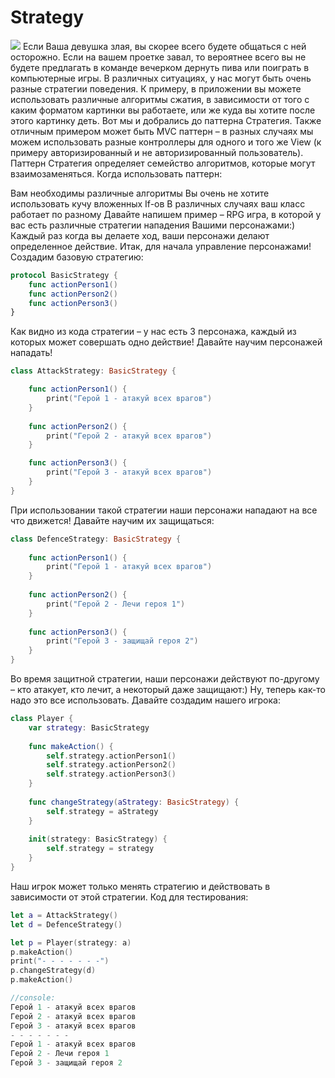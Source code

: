 # Strategy
<img src="https://github.com/dinozavr2005/ios-library/blob/main/%D0%A8%D0%B0%D0%B1%D0%BB%D0%BE%D0%BD%D1%8B%20%D0%BF%D1%80%D0%BE%D0%B3%D1%80%D0%B0%D0%BC%D0%BC%D0%B8%D1%80%D0%BE%D0%B2%D0%B0%D0%BD%D0%B8%D1%8F%20Swift/Strategy/strategy-design-temlate_proSwift_ru.png"/>
Если Ваша девушка злая, вы скорее всего будете общаться с ней осторожно. Если на вашем проетке завал, то вероятнее всего вы не будете предлагать в команде вечерком дернуть пива или поиграть в компьютерные игры. В различных ситуациях, у нас могут быть очень разные стратегии поведения. К примеру, в приложении вы можете использовать различные алгоритмы сжатия, в зависимости от того с каким форматом картинки вы работаете, или же куда вы хотите после этого картинку деть. Вот мы и добрались до паттерна Стратегия.
Также отличным примером может быть MVC паттерн – в разных случаях мы можем использовать разные контроллеры для одного и того же View (к примеру авторизированный и не авторизированный пользователь).
Паттерн Стратегия определяет семейство алгоритмов, которые могут взаимозаменяться.
Когда использовать паттерн:

Вам необходимы различные алгоритмы
Вы очень не хотите использовать кучу вложенных If-ов
В различных случаях ваш класс работает по разному
Давайте напишем пример – RPG игра, в которой у вас есть различные стратегии нападения Вашими персонажами:) Каждый раз когда вы делаете ход, ваши персонажи делают определенное действие. Итак, для начала управление персонажами!
Создадим базовую стратегию:

```swift
protocol BasicStrategy {
    func actionPerson1()
    func actionPerson2()
    func actionPerson3()
}
```
Как видно из кода стратегии – у нас есть 3 персонажа, каждый из которых может совершать одно действие! Давайте научим персонажей нападать!
```swift
class AttackStrategy: BasicStrategy {

    func actionPerson1() {
        print("Герой 1 - атакуй всех врагов")
    }
    
    func actionPerson2() {
        print("Герой 2 - атакуй всех врагов")
    }

    func actionPerson3() {
        print("Герой 3 - атакуй всех врагов")
    }
}
```
При использовании такой стратегии наши персонажи нападают на все что движется! Давайте научим их защищаться:
```swift
class DefenceStrategy: BasicStrategy {
    
    func actionPerson1() {
        print("Герой 1 - атакуй всех врагов")
    }
    
    func actionPerson2() {
        print("Герой 2 - Лечи героя 1")
    }
    
    func actionPerson3() {
        print("Герой 3 - защищай героя 2")
    }
}
```
Во время защитной стратегии, наши персонажи действуют по-другому – кто атакует, кто лечит, а некоторый даже защищают:) Ну, теперь как-то надо это все использовать. Давайте создадим нашего игрока:
```swift
class Player {
    var strategy: BasicStrategy
    
    func makeAction() {
        self.strategy.actionPerson1()
        self.strategy.actionPerson2()
        self.strategy.actionPerson3()
    }
    
    func changeStrategy(aStrategy: BasicStrategy) {
        self.strategy = aStrategy
    }
    
    init(strategy: BasicStrategy) {
        self.strategy = strategy
    }
}
```
Наш игрок может только менять стратегию и действовать в зависимости от этой стратегии. Код для тестирования:
```swift
let a = AttackStrategy()
let d = DefenceStrategy()

let p = Player(strategy: a)
p.makeAction()
print("- - - - - - -")
p.changeStrategy(d)
p.makeAction()

//console:
Герой 1 - атакуй всех врагов
Герой 2 - атакуй всех врагов
Герой 3 - атакуй всех врагов
- - - - - - -
Герой 1 - атакуй всех врагов
Герой 2 - Лечи героя 1
Герой 3 - защищай героя 2
```
